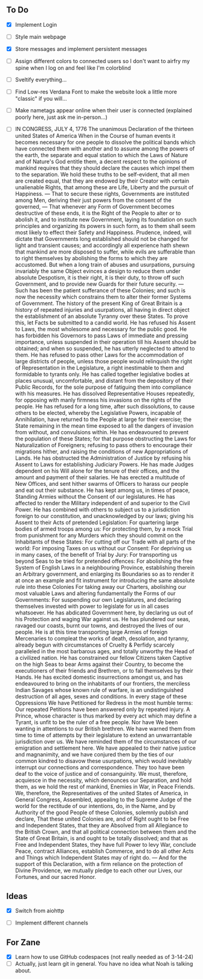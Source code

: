 
## To Do
- [x] Implement Login
- [ ] Style main webpage
- [x] Store messages and implement persistent messages
- [ ] Assign different colors to connected users so I don't want to airfry my spine when I log on and feel like I'm colorblind
- [ ] Sveltify everything...
- [ ] Find Low-res Verdana Font to make the website look a little more "classic" if you will...
- [ ] Make nametags appear online when their user is connected (explained poorly here, just ask me in-person...)
- [ ] IN CONGRESS, JULY 4, 1776 The unanimous Declaration of the thirteen united States of America When in the Course of human events it becomes necessary for one people to dissolve the political bands which have connected them with another and to assume among the powers of the earth, the separate and equal station to which the Laws of Nature and of Nature's God entitle them, a decent respect to the opinions of mankind requires that they should declare the causes which impel them to the separation. We hold these truths to be self-evident, that all men are created equal, that they are endowed by their Creator with certain unalienable Rights, that among these are Life, Liberty and the pursuit of Happiness. — That to secure these rights, Governments are instituted among Men, deriving their just powers from the consent of the governed, — That whenever any Form of Government becomes destructive of these ends, it is the Right of the People to alter or to abolish it, and to institute new Government, laying its foundation on such principles and organizing its powers in such form, as to them shall seem most likely to effect their Safety and Happiness. Prudence, indeed, will dictate that Governments long established should not be changed for light and transient causes; and accordingly all experience hath shewn that mankind are more disposed to suffer, while evils are sufferable than to right themselves by abolishing the forms to which they are accustomed. But when a long train of abuses and usurpations, pursuing invariably the same Object evinces a design to reduce them under absolute Despotism, it is their right, it is their duty, to throw off such Government, and to provide new Guards for their future security. — Such has been the patient sufferance of these Colonies; and such is now the necessity which constrains them to alter their former Systems of Government. The history of the present King of Great Britain is a history of repeated injuries and usurpations, all having in direct object the establishment of an absolute Tyranny over these States. To prove this, let Facts be submitted to a candid world. He has refused his Assent to Laws, the most wholesome and necessary for the public good. He has forbidden his Governors to pass Laws of immediate and pressing importance, unless suspended in their operation till his Assent should be obtained; and when so suspended, he has utterly neglected to attend to them. He has refused to pass other Laws for the accommodation of large districts of people, unless those people would relinquish the right of Representation in the Legislature, a right inestimable to them and formidable to tyrants only. He has called together legislative bodies at places unusual, uncomfortable, and distant from the depository of their Public Records, for the sole purpose of fatiguing them into compliance with his measures. He has dissolved Representative Houses repeatedly, for opposing with manly firmness his invasions on the rights of the people. He has refused for a long time, after such dissolutions, to cause others to be elected, whereby the Legislative Powers, incapable of Annihilation, have returned to the People at large for their exercise; the State remaining in the mean time exposed to all the dangers of invasion from without, and convulsions within. He has endeavoured to prevent the population of these States; for that purpose obstructing the Laws for Naturalization of Foreigners; refusing to pass others to encourage their migrations hither, and raising the conditions of new Appropriations of Lands. He has obstructed the Administration of Justice by refusing his Assent to Laws for establishing Judiciary Powers. He has made Judges dependent on his Will alone for the tenure of their offices, and the amount and payment of their salaries. He has erected a multitude of New Offices, and sent hither swarms of Officers to harass our people and eat out their substance. He has kept among us, in times of peace, Standing Armies without the Consent of our legislatures. He has affected to render the Military independent of and superior to the Civil Power. He has combined with others to subject us to a jurisdiction foreign to our constitution, and unacknowledged by our laws; giving his Assent to their Acts of pretended Legislation: For quartering large bodies of armed troops among us: For protecting them, by a mock Trial from punishment for any Murders which they should commit on the Inhabitants of these States: For cutting off our Trade with all parts of the world: For imposing Taxes on us without our Consent: For depriving us in many cases, of the benefit of Trial by Jury: For transporting us beyond Seas to be tried for pretended offences: For abolishing the free System of English Laws in a neighbouring Province, establishing therein an Arbitrary government, and enlarging its Boundaries so as to render it at once an example and fit instrument for introducing the same absolute rule into these Colonies For taking away our Charters, abolishing our most valuable Laws and altering fundamentally the Forms of our Governments: For suspending our own Legislatures, and declaring themselves invested with power to legislate for us in all cases whatsoever. He has abdicated Government here, by declaring us out of his Protection and waging War against us. He has plundered our seas, ravaged our coasts, burnt our towns, and destroyed the lives of our people. He is at this time transporting large Armies of foreign Mercenaries to compleat the works of death, desolation, and tyranny, already begun with circumstances of Cruelty & Perfidy scarcely paralleled in the most barbarous ages, and totally unworthy the Head of a civilized nation. He has constrained our fellow Citizens taken Captive on the high Seas to bear Arms against their Country, to become the executioners of their friends and Brethren, or to fall themselves by their Hands. He has excited domestic insurrections amongst us, and has endeavoured to bring on the inhabitants of our frontiers, the merciless Indian Savages whose known rule of warfare, is an undistinguished destruction of all ages, sexes and conditions. In every stage of these Oppressions We have Petitioned for Redress in the most humble terms: Our repeated Petitions have been answered only by repeated injury. A Prince, whose character is thus marked by every act which may define a Tyrant, is unfit to be the ruler of a free people. Nor have We been wanting in attentions to our British brethren. We have warned them from time to time of attempts by their legislature to extend an unwarrantable jurisdiction over us. We have reminded them of the circumstances of our emigration and settlement here. We have appealed to their native justice and magnanimity, and we have conjured them by the ties of our common kindred to disavow these usurpations, which would inevitably interrupt our connections and correspondence. They too have been deaf to the voice of justice and of consanguinity. We must, therefore, acquiesce in the necessity, which denounces our Separation, and hold them, as we hold the rest of mankind, Enemies in War, in Peace Friends. We, therefore, the Representatives of the united States of America, in General Congress, Assembled, appealing to the Supreme Judge of the world for the rectitude of our intentions, do, in the Name, and by Authority of the good People of these Colonies, solemnly publish and declare, That these united Colonies are, and of Right ought to be Free and Independent States, that they are Absolved from all Allegiance to the British Crown, and that all political connection between them and the State of Great Britain, is and ought to be totally dissolved; and that as Free and Independent States, they have full Power to levy War, conclude Peace, contract Alliances, establish Commerce, and to do all other Acts and Things which Independent States may of right do. — And for the support of this Declaration, with a firm reliance on the protection of Divine Providence, we mutually pledge to each other our Lives, our Fortunes, and our sacred Honor.




## Ideas
- [x] Switch from aiohttp 
- [ ] Implement different channels


## For Zane
- [x] Learn how to use GitHub codespaces (not really needed as of 3-14-24)
- [ ] Actually, just learn git in general. You have no idea what Noah is talking about.
